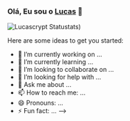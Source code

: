 ### Olá, Eu sou o [Lucas](https://www.linkedin.com/in/lucascrypt)  👋

![Lucascrypt Status](https://github-readme-stats.vercel.app/api?username=lucascrypt&show_icons=true)tats)

Here are some ideas to get you started:

- 🔭 I’m currently working on ...
- 🌱 I’m currently learning ...
- 👯 I’m looking to collaborate on ...
- 🤔 I’m looking for help with ...
- 💬 Ask me about ...
- 📫 How to reach me: ...
- 😄 Pronouns: ...
- ⚡ Fun fact: ...
-->
